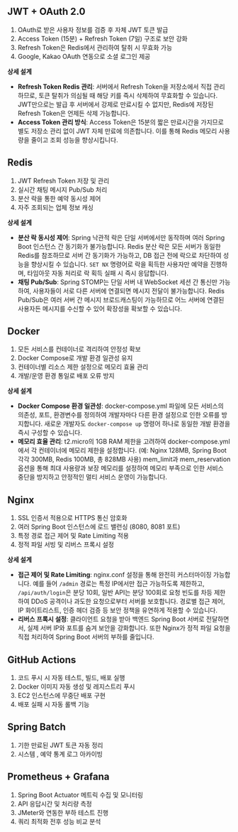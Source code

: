 ## JWT + OAuth 2.0

1. OAuth로 받은 사용자 정보를 검증 후 자체 JWT 토큰 발급
2. Access Token (15분) + Refresh Token (7일) 구조로 보안 강화
3. Refresh Token은 Redis에서 관리하여 탈취 시 무효화 가능
4. Google, Kakao OAuth 연동으로 소셜 로그인 제공

**상세 설계**

- **Refresh Token Redis 관리**: 서버에서 Refresh Token을 저장소에서 직접 관리하므로, 토큰 탈취가 의심될 때 해당 키를 즉시 삭제하여 무효화할 수 있습니다. JWT만으로는 발급 후 서버에서 강제로 만료시킬 수 없지만, Redis에 저장된 Refresh Token은 언제든 삭제 가능합니다.
- **Access Token 관리 방식**: Access Token은 15분의 짧은 만료시간을 가지므로 별도 저장소 관리 없이 JWT 자체 만료에 의존합니다. 이를 통해 Redis 메모리 사용량을 줄이고 조회 성능을 향상시킵니다.

## Redis

1. JWT Refresh Token 저장 및 관리
2. 실시간 채팅 메시지 Pub/Sub 처리
3. 분산 락을 통한 예약 동시성 제어
4. 자주 조회되는 업체 정보 캐싱

**상세 설계**

- **분산 락 동시성 제어**: Spring 낙관적 락은 단일 서버에서만 동작하며 여러 Spring Boot 인스턴스 간 동기화가 불가능합니다. Redis 분산 락은 모든 서버가 동일한 Redis를 참조하므로 서버 간 동기화가 가능하고, DB 접근 전에 락으로 차단하여 성능을 향상시킬 수 있습니다. `SET NX` 명령어로 락을 획득한 사용자만 예약을 진행하며, 타임아웃 자동 처리로 락 획득 실패 시 즉시 응답합니다.
- **채팅 Pub/Sub**: Spring STOMP는 단일 서버 내 WebSocket 세션 간 통신만 가능하여, 사용자들이 서로 다른 서버에 연결되면 메시지 전달이 불가능합니다. Redis Pub/Sub은 여러 서버 간 메시지 브로드캐스팅이 가능하므로 어느 서버에 연결된 사용자든 메시지를 수신할 수 있어 확장성을 확보할 수 있습니다.

## Docker

1. 모든 서비스를 컨테이너로 격리하여 안정성 확보
2. Docker Compose로 개발 환경 일관성 유지
3. 컨테이너별 리소스 제한 설정으로 메모리 효율 관리
4. 개발/운영 환경 통일로 배포 오류 방지

**상세 설계**

- **Docker Compose 환경 일관성**: docker-compose.yml 파일에 모든 서비스의 의존성, 포트, 환경변수를 정의하여 개발자마다 다른 환경 설정으로 인한 오류를 방지합니다. 새로운 개발자도 `docker-compose up` 명령어 하나로 동일한 개발 환경을 즉시 구성할 수 있습니다.
- **메모리 효율 관리**: t2.micro의 1GB RAM 제한을 고려하여 docker-compose.yml에서 각 컨테이너에 메모리 제한을 설정합니다. (예: Nginx 128MB, Spring Boot 각각 300MB, Redis 100MB, 총 828MB 사용) mem_limit과 mem_reservation 옵션을 통해 최대 사용량과 보장 메모리를 설정하여 메모리 부족으로 인한 서비스 중단을 방지하고 안정적인 멀티 서비스 운영이 가능합니다.

## Nginx

1. SSL 인증서 적용으로 HTTPS 통신 암호화
2. 여러 Spring Boot 인스턴스에 로드 밸런싱 (8080, 8081 포트)
3. 특정 경로 접근 제어 및 Rate Limiting 적용
4. 정적 파일 서빙 및 리버스 프록시 설정

**상세 설계**

- **접근 제어 및 Rate Limiting**: nginx.conf 설정을 통해 완전히 커스터마이징 가능합니다. 예를 들어 `/admin` 경로는 특정 IP에서만 접근 가능하도록 제한하고, `/api/auth/login`은 분당 10회, 일반 API는 분당 100회로 요청 빈도를 차등 제한하여 DDoS 공격이나 과도한 요청으로부터 서버를 보호합니다. 경로별 접근 제어, IP 화이트리스트, 인증 헤더 검증 등 보안 정책을 유연하게 적용할 수 있습니다.
- **리버스 프록시 설정**: 클라이언트 요청을 받아 백엔드 Spring Boot 서버로 전달하면서, 실제 서버 IP와 포트를 숨겨 보안을 강화합니다. 또한 Nginx가 정적 파일 요청을 직접 처리하여 Spring Boot 서버의 부하를 줄입니다.

## GitHub Actions

1. 코드 푸시 시 자동 테스트, 빌드, 배포 실행
2. Docker 이미지 자동 생성 및 레지스트리 푸시
3. EC2 인스턴스에 무중단 배포 구현
4. 배포 실패 시 자동 롤백 기능

## Spring Batch

1. 기한 만료된 JWT 토큰 자동 정리
2. 시스템 , 예약 통계 로그 아카이빙

## Prometheus + Grafana

1. Spring Boot Actuator 메트릭 수집 및 모니터링
2. API 응답시간 및 처리량 측정
3. JMeter와 연동한 부하 테스트 진행
4. 쿼리 최적화 전후 성능 비교 분석